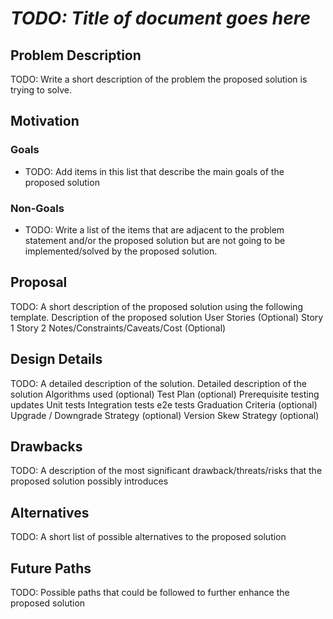 # *TODO: Title of document goes here*

## Problem Description

TODO: Write a short description of the problem the proposed solution is trying to solve.

## Motivation
### Goals
* TODO: Add items in this list that describe the main goals of the proposed solution

### Non-Goals
* TODO: Write a list of the items that are adjacent to the problem statement and/or the proposed solution but are not going to be implemented/solved by the proposed solution.

## Proposal

TODO: A short description of the proposed solution using the following template.
    Description of the proposed solution
    User Stories (Optional)
        Story 1
        Story 2
    Notes/Constraints/Caveats/Cost (Optional)

## Design Details

TODO: A detailed description of the solution. 
    Detailed description of the solution
    Algorithms used (optional)
    Test Plan (optional)
        Prerequisite testing updates
        Unit tests
        Integration tests
        e2e tests
    Graduation Criteria (optional)
    Upgrade / Downgrade Strategy (optional)
    Version Skew Strategy (optional)

## Drawbacks

TODO: A description of the most significant drawback/threats/risks that the proposed solution possibly introduces

## Alternatives

TODO: A short list of possible alternatives to the proposed solution

## Future Paths

TODO: Possible paths that could be followed to further enhance the proposed solution